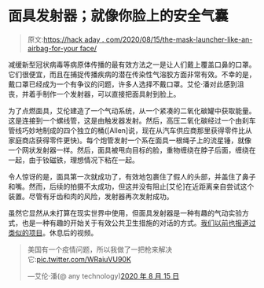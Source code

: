 # 面具发射器；就像你脸上的安全气囊

> 原文:[https://hack aday . com/2020/08/15/the-mask-launcher-like-an-airbag-for-your face/](https://hackaday.com/2020/08/15/the-mask-launcher-like-an-airbag-for-your-face/)

减缓新型冠状病毒等病原体传播的最有效方法之一是让人们戴上覆盖口鼻的口罩。它们很便宜，而且在捕捉传播疾病的潜在传染性气溶胶方面非常有效。不幸的是，戴口罩已经成为一个有争议的问题，许多人选择不戴口罩。艾伦·潘对此感到沮丧，并着手制作一个发射器，可以直接把面具射到脸上。

为了点燃面具，艾伦建造了一个气动系统，从一个紧凑的二氧化碳罐中获取能量。这是连接到一个螺线管，这是由触发器发射。然后，高压二氧化碳经过一个由刹车管线巧妙地制成的四个独立的桶([Allen]说，现在从汽车供应商那里获得零件比从家庭商店获得零件更快)。每个炮管发射一个系在面具一根绳子上的流星锤，就像一个网状发射器一样。然后，面具被甩向目标的脸，重物缠绕在脖子后面，缠绕在一起，由于钕磁铁，理想情况下粘在一起。

令人惊讶的是，面具第一次就成功了，有效地包裹住了假人的头部，并盖住了鼻子和嘴。然而，后续的拍摄不太成功，但这并没有阻止[艾伦]在近距离亲自尝试这个装置。尽管有牙齿和肉的风险，发射器再次发射成功。

虽然它显然从未打算在现实世界中使用，但面具发射器是一种有趣的气动实验方式，也是一种有趣的开始关于有效公共卫生措施的对话的方式。[我们以前也报道过类似的项目](https://hackaday.com/2016/12/19/a-diy-net-gun-to-catch-whatever-you-want/)。休息后的视频。

> 美国有一个疫情问题，所以我做了一把枪来解决它:[pic.twitter.com/WRaiuVU90K](https://t.co/WRaiuVU90K)
> 
> —艾伦·潘(@ any technology)[2020 年 8 月 15 日](https://twitter.com/AnyTechnology/status/1294696290937380865?ref_src=twsrc%5Etfw)